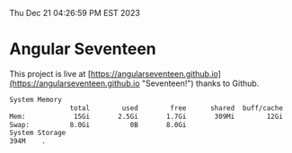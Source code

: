 Thu Dec 21 04:26:59 PM EST 2023

# Angular Seventeen


This project is live at [https://angularseventeen.github.io](https://angularseventeen.github.io "Seventeen!") thanks to Github.

```bash
System Memory
               total        used        free      shared  buff/cache   available
Mem:            15Gi       2.5Gi       1.7Gi       309Mi        12Gi        12Gi
Swap:          8.0Gi          0B       8.0Gi
System Storage
394M	.
```
```bash
